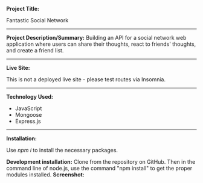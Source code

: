 **Project Title:**

Fantastic Social Network

---

**Project Description/Summary:**
Building an API for a social network web application where users can share their thoughts, react to friends' thoughts, and create a friend list.

---

**Live Site:**

This is not a deployed live site - please test routes via Insomnia.

---

**Technology Used:**

- JavaScript
- Mongoose
- Express.js

---

**Installation:**

Use _npm i_ to install the necessary packages.

**Development installation:**
Clone from the repository on GitHub. Then in the command line of node.js, use the command "npm install" to get the proper modules installed.
**Screenshot:**

![]()
